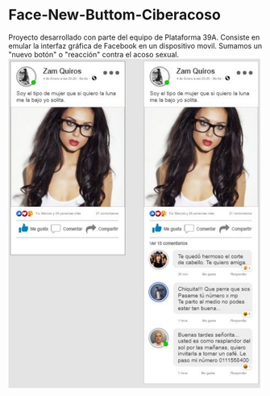 # Face-New-Buttom-Ciberacoso
Proyecto desarrollado con parte del equipo de Plataforma 39A. Consiste en emular la interfaz gráfica de Facebook en un dispositivo movil. Sumamos un "nuevo botón" o "reacción" contra el acoso sexual.
<br>
<img src="/img/Mokup.JPG" alt="Mokup de la pagina" style="width: 500px;">
